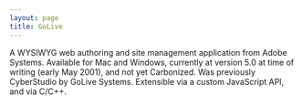 ```yaml
---
layout: page
title: GoLive
---
```


A WYSIWYG web authoring and site management application from Adobe Systems. Available for Mac and Windows, currently at version 5.0 at time of writing (early May 2001), and not yet Carbonized. Was previously CyberStudio by GoLive Systems. Extensible via a custom JavaScript API, and via C/C++.

